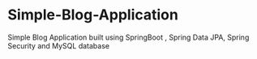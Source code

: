 # Simple-Blog-Application
Simple Blog Application built using SpringBoot , Spring Data JPA, Spring Security and MySQL database
